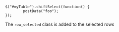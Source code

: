 ```

$("#myTable").shiftSelect(function() {
		postData("foo");		
});

```


The ```row_selected``` class is added to the selected rows